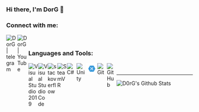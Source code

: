 ### Hi there, I'm DorG 👋

### Connect with me:

[<img align="left" alt="DorG | telegram" width="30px" src="https://cdn.icon-icons.com/icons2/2429/PNG/512/telegram_logo_icon_147228.png" />][telegram]
[<img align="left" alt="DorG | YouTube" width="30px" src="https://cdn.icon-icons.com/icons2/832/PNG/512/vk_icon-icons.com_66681.png" />][vk]
<br />

### Languages and Tools:

[<img align="left" alt="Visual Studio 2019" width="26px" src="https://cdn.icon-icons.com/icons2/112/PNG/512/visual_studio_18908.png" />][vs2019]
[<img align="left" alt="Visual Studio Code" width="26px" src="https://upload.wikimedia.org/wikipedia/commons/thumb/9/9a/Visual_Studio_Code_1.35_icon.svg/1200px-Visual_Studio_Code_1.35_icon.svg.png" />][vsCode]
[<img align="left" alt="stackoverflow" width="26px" src="https://cdn.icon-icons.com/icons2/729/PNG/512/stackoverflow_icon-icons.com_62748.png" />][stack]
[<img align="left" alt="SteamVR" width="26px" src="https://cdn.steamgriddb.com/logo_thumb/14f2ebeab937ca128186e7ba876faef9.png" />][steamVR]
[<img align="left" alt="C#" width="26px" src="https://raw.githubusercontent.com/abranhe/programming-languages-logos/30a0ecf99188be99a3c75a00efb5be61eca9c382/src/csharp/csharp.svg" />][charp]
[<img align="left" alt="Unity" width="26px" src="https://cdn.jsdelivr.net/npm/simple-icons@3.4.1/icons/unity.svg" />][unity]
[<img align="left" alt="Xamarin" width="30px" src="https://raw.githubusercontent.com/github/explore/80688e429a7d4ef2fca1e82350fe8e3517d3494d/topics/xamarin/xamarin.png" />][xamarin]
[<img align="left" alt="Git" width="26px" src="https://cdn.jsdelivr.net/npm/simple-icons@3.4.1/icons/git.svg" />][git]
[<img align="left" alt="GitHub" width="26px" src="https://cdn.jsdelivr.net/npm/simple-icons@3.4.1/icons/github.svg" />][github]
<br />


---
<img align="left" alt="D0rG's Github Stats" src="https://github-readme-stats.vercel.app/api?username=D0rG&show_icons=true&hide_border=true" />

[telegram]: https://t.me/D_o_r_G
[vk]: https://vk.com/d_o_r_g
[vsCode]: https://code.visualstudio.com/
[vs2019]: https://visualstudio.microsoft.com/
[github]: https://github.com/D0rG
[git]:https://git-scm.com/
[unity]: https://unity.com
[xamarin]: https://dotnet.microsoft.com/apps/xamarin
[charp]: https://docs.microsoft.com/ru-ru/dotnet/csharp/
[stack]: https://stackoverflow.com/
[steamVR]: https://store.steampowered.com/app/250820/SteamVR/